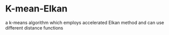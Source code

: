# K-mean-Elkan
a k-means algorithm which employs accelerated Elkan method and can use different distance functions
